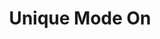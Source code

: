 ---
title: Unique Mode On
description: Trigger for when the Twitch Unique Mode is turned On
version: 0.2.3
twitchService: Chat Client
variables:
  - name: uniqueMode
    type: boolean
    description: The unique mode
    value: True
---